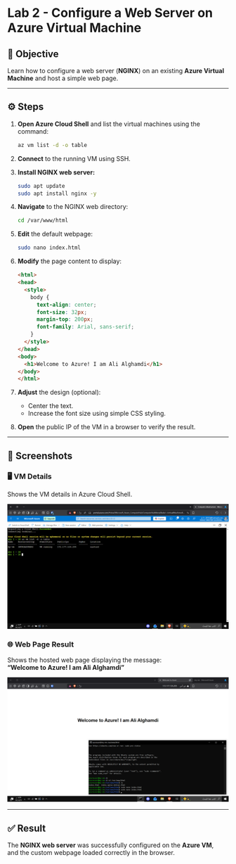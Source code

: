 # Lab 2 - Configure a Web Server on Azure Virtual Machine

## 🎯 Objective
Learn how to configure a web server (**NGINX**) on an existing **Azure Virtual Machine** and host a simple web page.

---

## ⚙️ Steps

1. **Open Azure Cloud Shell** and list the virtual machines using the command:
   ```bash
   az vm list -d -o table
   ```

2. **Connect** to the running VM using SSH.

3. **Install NGINX web server:**
   ```bash
   sudo apt update
   sudo apt install nginx -y
   ```

4. **Navigate** to the NGINX web directory:
   ```bash
   cd /var/www/html
   ```

5. **Edit** the default webpage:
   ```bash
   sudo nano index.html
   ```

6. **Modify** the page content to display:
   ```html
   <html>
   <head>
     <style>
       body {
         text-align: center;
         font-size: 32px;
         margin-top: 200px;
         font-family: Arial, sans-serif;
       }
     </style>
   </head>
   <body>
     <h1>Welcome to Azure! I am Ali Alghamdi</h1>
   </body>
   </html>
   ```

7. **Adjust** the design (optional):  
   - Center the text.  
   - Increase the font size using simple CSS styling.

8. **Open** the public IP of the VM in a browser to verify the result.

---

## 📸 Screenshots

### 🖥️ VM Details
Shows the VM details in Azure Cloud Shell.

![VM Details](ex22.png)

### 🌐 Web Page Result
Shows the hosted web page displaying the message:  
**“Welcome to Azure! I am Ali Alghamdi”**

![Web Page Result](ex23.png)

---

## ✅ Result
The **NGINX web server** was successfully configured on the **Azure VM**,  
and the custom webpage loaded correctly in the browser.
